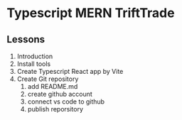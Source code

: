 # Typescript MERN TriftTrade

## Lessons

1. Introduction
2. Install tools
3. Create Typescript React app by Vite
4. Create Git repository
    1. add README.md
    2. create github account
    3. connect vs code to github
    4. publish reporsitory